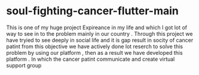 # soul-fighting-cancer-flutter-main
This is one of my huge project Expireance in my life and which I got lot of way to see in to the problem mainly in our country .
Through this project we have tryied to see deeply in social  life and it is gap result in socity of cancer patint 
from this objective we have actively done lot reserch to solve  this problem by using our platform , then as a result we have developed this platform .
In which the cancer patint communicate and create virtual support group
